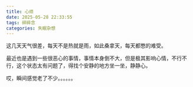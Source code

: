 ```yaml
---
title: 心烦
date: 2025-05-28 22:33:55
tags: 碎碎念
categories: 失眠杂想
---
```


这几天天气很差，每天不是热就是雨，如此桑拿天，每天都憋的难受。

最近也是遇到一些很恶心的事情，事情本身倒不大，但是极其影响心情，不行不行，这个状态太有问题了，得找个安静的地方坐一坐，静静心。

哎，瞬间感觉老了不少。。。。。。